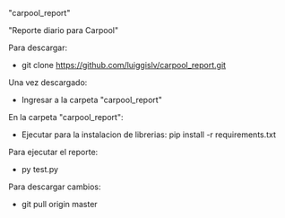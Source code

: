 "carpool_report"

"Reporte diario para Carpool"

Para descargar:

 - git clone https://github.com/luiggislv/carpool_report.git

Una vez descargado:
- Ingresar a la carpeta "carpool_report"

En la carpeta "carpool_report":
- Ejecutar para la instalacion de librerias:
  pip install -r requirements.txt

Para ejecutar el reporte:
- py test.py

Para descargar cambios:
- git pull origin master
